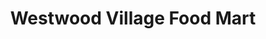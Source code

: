 ---
title: "Westwood Village Food Mart"
url: /wilkesboro/westwood-village-food-mart/
shop: Lebensmittel
---